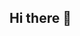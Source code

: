 ## Hi there 👋

<!--
**tbooms1512/tbooms1512** is a ✨ _special_ ✨ repository because its `README.md` (this file) appears on your GitHub profile.

Here are some ideas to get you started:

- 🔭 I’m currently working 
- 🌱 I’m currently learning Github
- 👯 I’m looking to collaborate on ...
- 🤔 I’m looking for help with ...
- 💬 Ask me about ...
- 📫 How to reach me: tbooms1512@gmail.com
- 😄 Pronouns: ...
- ⚡ Fun fact: ...
-->
